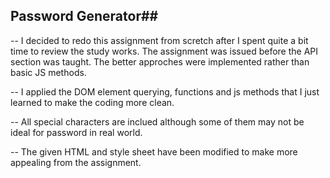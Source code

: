## Password Generator##

-- I decided to redo this assignment from scretch after I spent quite a bit time
to review the study works. The assignment was issued before the API 
section was taught. The better approches were implemented rather than basic JS methods.

-- I applied the DOM element querying, functions and js methods that I just
learned to make the coding more clean.

-- All special characters are inclued although some of them may not be ideal
for password in real world.

-- The given HTML and style sheet have been modified to make more appealing from the assignment.
 